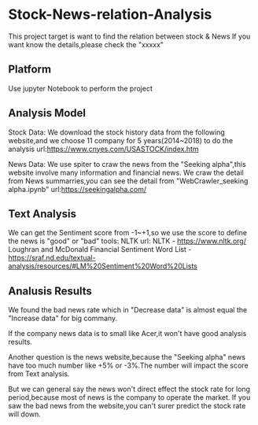 # Stock-News-relation-Analysis
This project target is want to find the relation between stock &amp; News
If you want know the details,please check the "xxxxx"

## Platform
Use jupyter Notebook to perform the project

## Analysis Model
Stock Data: We download the stock history data from the following website,and we choose 11 company for 5 years(2014~2018) to do the analysis
url:https://www.cnyes.com/USASTOCK/index.htm

News Data: We use spiter to craw the news from the "Seeking alpha",this website involve many information and financial news. We craw the detail from News summarries,you can see the detail from "WebCrawler_seeking alpha.ipynb"
url:https://seekingalpha.com/

## Text Analysis
We can get the Sentiment score from -1~+1,so we use the score to define the news is "good" or "bad"
tools: NLTK
url: 
NLTK - https://www.nltk.org/
Loughran and McDonald Financial Sentiment Word List - https://sraf.nd.edu/textual-analysis/resources/#LM%20Sentiment%20Word%20Lists

## Analusis Results
We found the bad news rate which in "Decrease data" is almost equal the "Increase data" for big commany.

If the company news data is to small like Acer,it won't have good analysis results.

Another question is the news website,because the "Seeking alpha" news have too much number like +5% or -3%.The number will impact the score from Text analysis.

But we can general say the news won't direct effect the stock rate for long period,because most of news is the company to operate the market. If you saw the bad news from the website,you can't surer predict the stock rate 
will down.
